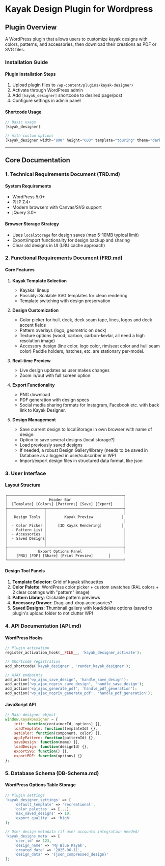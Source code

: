 # Kayak Design Plugin for Wordpress

## Plugin Overview
A WordPress plugin that allows users to customize kayak designs with colors, patterns, and accessories, then download their creations as PDF or SVG files.

### Installation Guide

#### Plugin Installation Steps
1. Upload plugin files to `/wp-content/plugins/kayak-designer/`
2. Activate through WordPress admin
3. Add `[kayak_designer]` shortcode to desired page/post
4. Configure settings in admin panel

#### Shortcode Usage
```php
// Basic usage
[kayak_designer]

// With custom options
[kayak_designer width="800" height="600" template="touring" theme="dark"]
```

---


## Core Documentation

### 1. Technical Requirements Document (TRD.md)

#### System Requirements
- WordPress 5.0+
- PHP 7.4+
- Modern browsers with Canvas/SVG support
- jQuery 3.0+

#### Browser Storage Strategy
- Uses `localStorage` for design saves (max 5-10MB typical limit)
- Export/import functionality for design backup and sharing
- Clear old designs in UI (LRU cache approach)

### 2. Functional Requirements Document (FRD.md)

#### Core Features
1. **Kayak Template Selection**
   - Kayaks' lineup
   - Possibly: Scalable SVG templates for clean rendering
   - Template switching with design preservation

2. **Design Customization**
   - Color picker for hull, deck, deck seam tape, lines, logos and deck accent fields
   - Pattern overlays (logo, geometric on deck)
   - Texture options (wood, carbon, carbon-kevlar, all need a high resolution image)
   - Accessory design (line color, logo color, rim/seat color and hull seam color) Paddle holders, hatches, etc. are stationary per-model.

3. **Real-time Preview**
   - Live design updates as user makes changes
   - Zoom in/out with full screen option

4. **Export Functionality**
   - PNG download
   - PDF generation with design specs
   - Social media sharing formats for Instagram, Facebook etc. with back link to Kayak Designer.

5. **Design Management**
   - Save current design to localStorage in own browser with name of design
   - Option to save several designs (local storage?)
   - Load previously saved designs
   - If needed, a robust Design Gallery/library (needs to be saved in Database as a logged in user/subscriber in WP)
   - Import/export design files in structured data format, like json
  

### 3. User Interface

#### Layout Structure
```
┌─────────────────────────────────────────────────────┐
│                   Header Bar                        │
│  [Template] [Colors] [Patterns] [Save] [Export]     │
├─────────────────┬───────────────────────────────────┤
│                 │                                   │
│   Design Tools  │        Kayak Preview             │
│                 │                                   │
│  - Color Picker │     [3D Kayak Rendering]         │
│  - Pattern List │                                   │
│  - Accessories  │                                   │
│  - Saved Designs│                                   │
│                 │                                   │
├─────────────────┴───────────────────────────────────┤
│              Export Options Panel                   │
│    [PNG] [PDF] [Share] [Print Preview]       │
└─────────────────────────────────────────────────────┘
```

#### Design Tool Panels
1. **Template Selector**: Grid of kayak silhouettes
2. **Color Palette**: WordPress color picker + custom swatches (RAL colors + 2 clear coatings with "pattern" image)
3. **Pattern Library**: Clickable pattern previews
4. **Accessory Drawer**: Drag-and-drop accessories?
5. **Saved Designs**: Thumbnail gallery with load/delete options (saved to plugin's upload folder to not clutter WP)


### 4. API Documentation (API.md)

#### WordPress Hooks
```php
// Plugin activation
register_activation_hook(__FILE__, 'kayak_designer_activate');

// Shortcode registration
add_shortcode('kayak_designer', 'render_kayak_designer');

// AJAX endpoints
add_action('wp_ajax_save_design', 'handle_save_design');
add_action('wp_ajax_nopriv_save_design', 'handle_save_design');
add_action('wp_ajax_generate_pdf', 'handle_pdf_generation');
add_action('wp_ajax_nopriv_generate_pdf', 'handle_pdf_generation');
```

#### JavaScript API
```javascript
// Main designer object
window.KayakDesigner = {
    init: function(containerId, options) {},
    loadTemplate: function(templateId) {},
    setColor: function(component, color) {},
    applyPattern: function(patternId) {},
    saveDesign: function(name) {},
    loadDesign: function(designId) {},
    exportSVG: function() {},
    exportPDF: function(options) {}
};
```

### 5. Database Schema (DB-Schema.md)

#### WordPress Options Table Storage
```php
// Plugin settings
'kayak_designer_settings' => [
    'default_template' => 'recreational',
    'color_palettes' => [...],
    'max_saved_designs' => 10,
    'export_quality' => 'high'
];

// User design metadata (if user accounts integration needed)
'kayak_designs_meta' => [
    'user_id' => 123,
    'design_name' => 'My Blue Kayak',
    'created_date' => '2025-06-11',
    'design_data' => '{json_compressed_design}'
];
```


